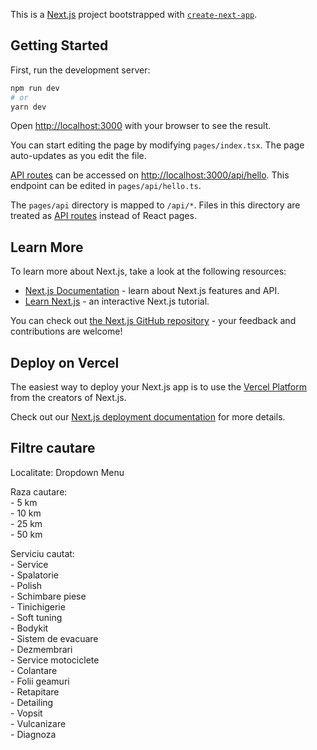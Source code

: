 This is a [Next.js](https://nextjs.org/) project bootstrapped with [`create-next-app`](https://github.com/vercel/next.js/tree/canary/packages/create-next-app).

## Getting Started

First, run the development server:

```bash
npm run dev
# or
yarn dev
```

Open [http://localhost:3000](http://localhost:3000) with your browser to see the result.

You can start editing the page by modifying `pages/index.tsx`. The page auto-updates as you edit the file.

[API routes](https://nextjs.org/docs/api-routes/introduction) can be accessed on [http://localhost:3000/api/hello](http://localhost:3000/api/hello). This endpoint can be edited in `pages/api/hello.ts`.

The `pages/api` directory is mapped to `/api/*`. Files in this directory are treated as [API routes](https://nextjs.org/docs/api-routes/introduction) instead of React pages.

## Learn More

To learn more about Next.js, take a look at the following resources:

- [Next.js Documentation](https://nextjs.org/docs) - learn about Next.js features and API.
- [Learn Next.js](https://nextjs.org/learn) - an interactive Next.js tutorial.

You can check out [the Next.js GitHub repository](https://github.com/vercel/next.js/) - your feedback and contributions are welcome!

## Deploy on Vercel

The easiest way to deploy your Next.js app is to use the [Vercel Platform](https://vercel.com/new?utm_medium=default-template&filter=next.js&utm_source=create-next-app&utm_campaign=create-next-app-readme) from the creators of Next.js.

Check out our [Next.js deployment documentation](https://nextjs.org/docs/deployment) for more details.

## Filtre cautare

Localitate:
	Dropdown Menu

Raza cautare:  
	- 5 km  
	- 10 km  
	- 25 km  
	- 50 km  

Serviciu cautat:  
	- Service  
	- Spalatorie  
	- Polish  
	- Schimbare piese  
	- Tinichigerie  
	- Soft tuning  
	- Bodykit  
	- Sistem de evacuare  
	- Dezmembrari  
	- Service motociclete  
	- Colantare  
	- Folii geamuri  
	- Retapitare  
	- Detailing  
	- Vopsit  
	- Vulcanizare  
	- Diagnoza  